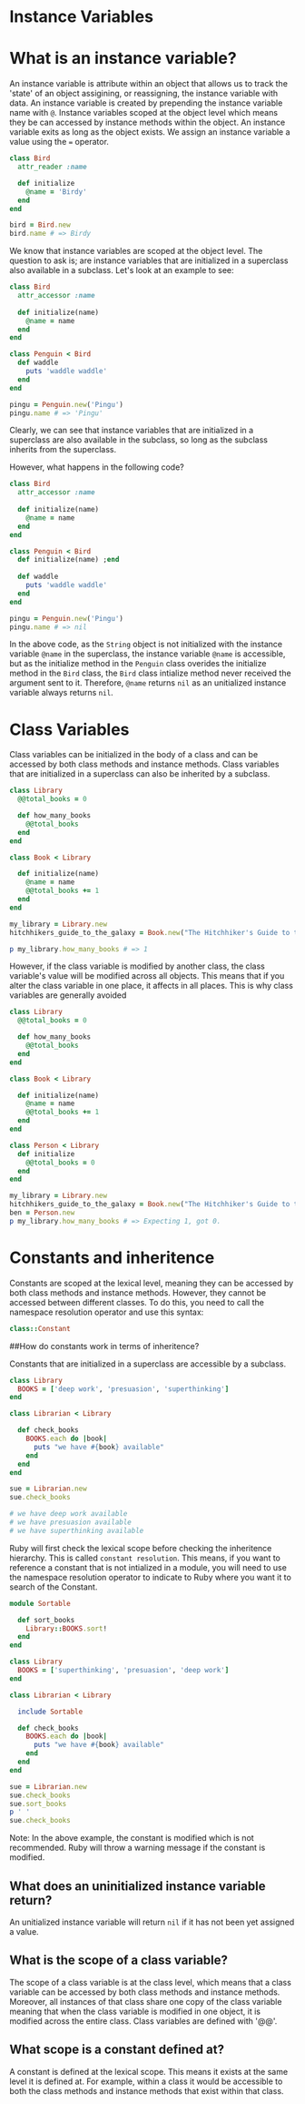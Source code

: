 # Instance Variables 

# What is an instance variable? 
An instance variable is attribute within an object that allows us to track the 'state' of an object assigining, or reassigning, the instance variable with data. An instance variable is created by prepending the instance variable name with `@`. Instance variables scoped at the object level which means they be can accessed by instance methods within the object. An instance variable exits as long as the object exists. We assign an instance variable a value using the `=` operator.

```ruby
class Bird
  attr_reader :name

  def initialize
    @name = 'Birdy'
  end
end

bird = Bird.new
bird.name # => Birdy
```

We know that instance variables are scoped at the object level. The question to ask is; are instance variables that are initialized in a superclass also available in a subclass. Let's look at an example to see:

```ruby
class Bird
  attr_accessor :name
  
  def initialize(name)
    @name = name
  end
end

class Penguin < Bird
  def waddle
    puts 'waddle waddle'
  end
end

pingu = Penguin.new('Pingu')
pingu.name # => 'Pingu'
```

Clearly, we can see that instance variables that are initialized in a superclass are also available in the subclass, so long as the subclass inherits from the superclass. 

However, what happens in the following code? 

```ruby
class Bird
  attr_accessor :name
  
  def initialize(name)
    @name = name
  end
end

class Penguin < Bird
  def initialize(name) ;end
  
  def waddle
    puts 'waddle waddle'
  end
end

pingu = Penguin.new('Pingu')
pingu.name # => nil
```

In the above code, as the `String` object is not initialized with the instance variable `@name` in the superclass, the instance variable `@name` is accessible, but as the initialize method in the `Penguin` class overides the initialize method in the `Bird` class, the `Bird` class intialize method never received the argument sent to it. Therefore, `@name` returns `nil` as an unitialized instance variable always returns `nil`.

# Class Variables

Class variables can be initialized in the body of a class and can be accessed by both class methods and instance methods. Class variables that are initialized in a superclass can also be inherited by a subclass. 

```ruby
class Library
  @@total_books = 0

  def how_many_books
    @@total_books
  end
end

class Book < Library

  def initialize(name)
    @name = name
    @@total_books += 1
  end
end

my_library = Library.new
hitchhikers_guide_to_the_galaxy = Book.new("The Hitchhiker's Guide to the Galaxy")

p my_library.how_many_books # => 1
```

However, if the class variable is modified by another class, the class variable's value will be modified across all objects. This means that if you alter the class variable in one place, it affects in all places. This is why class variables are generally avoided

```ruby
class Library
  @@total_books = 0

  def how_many_books
    @@total_books
  end
end

class Book < Library

  def initialize(name)
    @name = name
    @@total_books += 1
  end
end

class Person < Library
  def initialize
    @@total_books = 0
  end
end

my_library = Library.new
hitchhikers_guide_to_the_galaxy = Book.new("The Hitchhiker's Guide to the Galaxy")
ben = Person.new
p my_library.how_many_books # => Expecting 1, got 0.
```  

# Constants and inheritence
Constants are scoped at the lexical level, meaning they can be accessed by both class methods and instance methods. However, they cannot be accessed between different classes. To do this, you need to call the namespace resolution operator and use this syntax:

```ruby
class::Constant
```

##How do constants work in terms of inheritence? 

Constants that are initialized in a superclass are accessible by a subclass.

```ruby
class Library
  BOOKS = ['deep work', 'presuasion', 'superthinking']
end

class Librarian < Library

  def check_books
    BOOKS.each do |book|
      puts "we have #{book} available"
    end
  end
end

sue = Librarian.new
sue.check_books

# we have deep work available
# we have presuasion available
# we have superthinking available
```

Ruby will first check the lexical scope before checking the inheritence hierarchy. This is called `constant resolution`. This means, if you want to reference a constant that is not intialized in a module, you will need to use the namespace resolution operator to indicate to Ruby where you want it to search of the Constant.

```ruby
module Sortable

  def sort_books
    Library::BOOKS.sort!
  end
end

class Library
  BOOKS = ['superthinking', 'presuasion', 'deep work']
end

class Librarian < Library

  include Sortable

  def check_books
    BOOKS.each do |book|
      puts "we have #{book} available"
    end
  end
end

sue = Librarian.new
sue.check_books
sue.sort_books
p ' '
sue.check_books
``` 

Note: In the above example, the constant is modified which is not recommended. Ruby will throw a warning message if the constant is modified.


## What does an uninitialized instance variable return? 
An unitialized instance variable will return `nil` if it has not been yet assigned a value.

## What is the scope of a class variable? 
The scope of a class variable is at the class level, which means that a class variable can be accessed by both class methods and instance methods. Moreover, all instances of that class share one copy of the class variable meaning that when the class variable is modified in one object, it is modified across the entire class. Class variables are defined with '@@'.

## What scope is a constant defined at? 
A constant is defined at the lexical scope. This means it exists at the same level it is defined at. For example, within a class it would be accessible to both the class methods and instance methods that exist within that class. 


